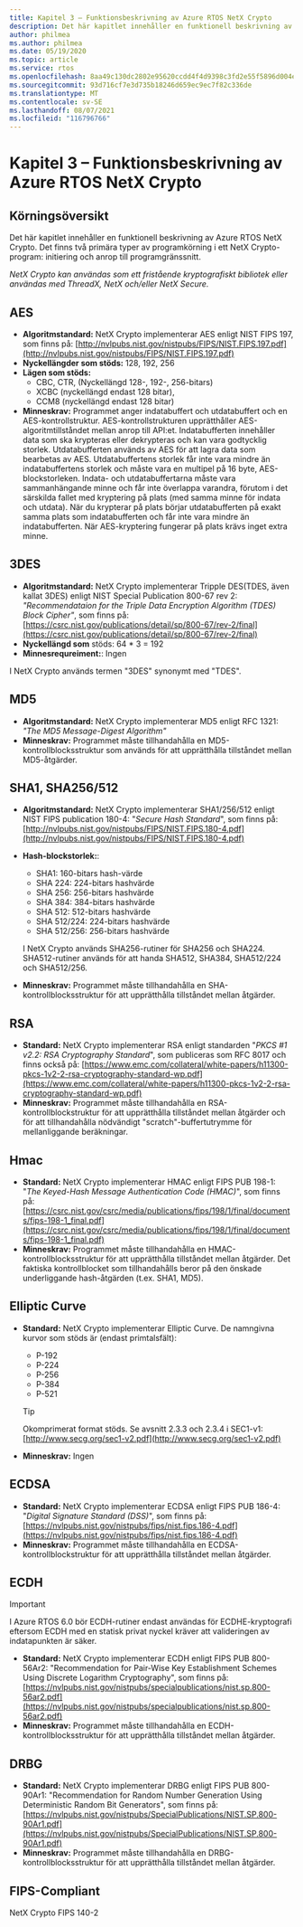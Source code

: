 ```yaml
---
title: Kapitel 3 – Funktionsbeskrivning av Azure RTOS NetX Crypto
description: Det här kapitlet innehåller en funktionell beskrivning av NetX Crypto.
author: philmea
ms.author: philmea
ms.date: 05/19/2020
ms.topic: article
ms.service: rtos
ms.openlocfilehash: 8aa49c130dc2802e95620ccdd4f4d9398c3fd2e55f5896d004e47baa72829848
ms.sourcegitcommit: 93d716cf7e3d735b18246d659ec9ec7f82c336de
ms.translationtype: MT
ms.contentlocale: sv-SE
ms.lasthandoff: 08/07/2021
ms.locfileid: "116796766"
---
```

# <a name="chapter-3---functional-description-of-azure-rtos-netx-crypto"></a>Kapitel 3 – Funktionsbeskrivning av Azure RTOS NetX Crypto

## <a name="execution-overview"></a>Körningsöversikt

Det här kapitlet innehåller en funktionell beskrivning av Azure RTOS NetX Crypto. Det finns två primära typer av programkörning i ett NetX Crypto-program: initiering och anrop till programgränssnitt.

*NetX Crypto kan användas som ett fristående kryptografiskt bibliotek eller användas med ThreadX, NetX och/eller NetX Secure.*

## <a name="aes"></a>AES

- **Algoritmstandard:** NetX Crypto implementerar AES enligt NIST FIPS 197, som finns på: [http://nvlpubs.nist.gov/nistpubs/FIPS/NIST.FIPS.197.pdf](http://nvlpubs.nist.gov/nistpubs/FIPS/NIST.FIPS.197.pdf)
- **Nyckellängder som stöds:** 128, 192, 256
- **Lägen som stöds:**
  - CBC, CTR, (Nyckellängd 128-, 192-, 256-bitars)
  - XCBC (nyckellängd endast 128 bitar),
  - CCM8 (nyckellängd endast 128 bitar)
- **Minneskrav:** Programmet anger indatabuffert och utdatabuffert och en AES-kontrollstruktur. AES-kontrollstrukturen upprätthåller AES-algoritmtillståndet mellan anrop till API:et. Indatabufferten innehåller data som ska krypteras eller dekrypteras och kan vara godtycklig storlek. Utdatabufferten används av AES för att lagra data som bearbetas av AES. Utdatabuffertens storlek får inte vara mindre än indatabuffertens storlek och måste vara en multipel på 16 byte, AES-blockstorleken. Indata- och utdatabuffertarna måste vara sammanhängande minne och får inte överlappa varandra, förutom i det särskilda fallet med kryptering på plats (med samma minne för indata och utdata). När du krypterar på plats börjar utdatabufferten på exakt samma plats som indatabufferten och får inte vara mindre än indatabufferten. När AES-kryptering fungerar på plats krävs inget extra minne.

## <a name="3des"></a>3DES

- **Algoritmstandard:** NetX Crypto implementerar Tripple DES(TDES, även kallat 3DES) enligt NIST Special Publication 800-67 rev 2: *"Recommendataion for the Triple Data Encryption Algorithm (TDES) Block Cipher"*, som finns på: [https://csrc.nist.gov/publications/detail/sp/800-67/rev-2/final](https://csrc.nist.gov/publications/detail/sp/800-67/rev-2/final)
- **Nyckellängd som** stöds: 64 * 3 = 192
- **Minnesrequreiment:**: Ingen

I NetX Crypto används termen "3DES" synonymt med "TDES".

## <a name="md5"></a>MD5

- **Algoritmstandard:** NetX Crypto implementerar MD5 enligt RFC 1321: *"The MD5 Message-Digest Algorithm"*
- **Minneskrav:** Programmet måste tillhandahålla en MD5-kontrollblocksstruktur som används för att upprätthålla tillståndet mellan MD5-åtgärder.

## <a name="sha1-sha256512"></a>SHA1, SHA256/512

- **Algoritmstandard:** NetX Crypto implementerar SHA1/256/512 enligt NIST FIPS publication 180-4: "*Secure Hash Standard*", som finns på: [http://nvlpubs.nist.gov/nistpubs/FIPS/NIST.FIPS.180-4.pdf](http://nvlpubs.nist.gov/nistpubs/FIPS/NIST.FIPS.180-4.pdf)
- **Hash-blockstorlek:**:
  - SHA1: 160-bitars hash-värde
  - SHA 224: 224-bitars hashvärde
  - SHA 256: 256-bitars hashvärde
  - SHA 384: 384-bitars hashvärde
  - SHA 512: 512-bitars hashvärde
  - SHA 512/224: 224-bitars hashvärde
  - SHA 512/256: 256-bitars hashvärde

  I NetX Crypto används SHA256-rutiner för SHA256 och SHA224. SHA512-rutiner används för att handa SHA512, SHA384, SHA512/224 och SHA512/256.
- **Minneskrav:** Programmet måste tillhandahålla en SHA-kontrollblocksstruktur för att upprätthålla tillståndet mellan åtgärder.

## <a name="rsa"></a>RSA

- **Standard:** NetX Crypto implementerar RSA enligt standarden "*PKCS #1 v2.2: RSA Cryptography Standard*", som publiceras som RFC 8017 och finns också på: [https://www.emc.com/collateral/white-papers/h11300-pkcs-1v2-2-rsa-cryptography-standard-wp.pdf](https://www.emc.com/collateral/white-papers/h11300-pkcs-1v2-2-rsa-cryptography-standard-wp.pdf)
- **Minneskrav:** Programmet måste tillhandahålla en RSA-kontrollblockstruktur för att upprätthålla tillståndet mellan åtgärder och för att tillhandahålla nödvändigt "scratch"-buffertutrymme för mellanliggande beräkningar.

## <a name="hmac"></a>Hmac

- **Standard:** NetX Crypto implementerar HMAC enligt FIPS PUB 198-1: "*The Keyed-Hash Message Authentication Code (HMAC)*", som finns på: [https://csrc.nist.gov/csrc/media/publications/fips/198/1/final/documents/fips-198-1_final.pdf](https://csrc.nist.gov/csrc/media/publications/fips/198/1/final/documents/fips-198-1_final.pdf)
- **Minneskrav:** Programmet måste tillhandahålla en HMAC-kontrollblocksstruktur för att upprätthålla tillståndet mellan åtgärder. Det faktiska kontrollblocket som tillhandahålls beror på den önskade underliggande hash-åtgärden (t.ex. SHA1, MD5).

## <a name="elliptic-curve"></a>Elliptic Curve

- **Standard:** NetX Crypto implementerar Elliptic Curve. De namngivna kurvor som stöds är (endast primtalsfält):
  - P-192
  - P-224
  - P-256
  - P-384
  - P-521

   > [!TIP]
   > Okomprimerat format stöds. Se avsnitt 2.3.3 och 2.3.4 i SEC1-v1: [http://www.secg.org/sec1-v2.pdf](http://www.secg.org/sec1-v2.pdf)

- **Minneskrav:** Ingen

## <a name="ecdsa"></a>ECDSA

- **Standard:** NetX Crypto implementerar ECDSA enligt FIPS PUB 186-4: "*Digital Signature Standard (DSS)*", som finns på: [https://nvlpubs.nist.gov/nistpubs/fips/nist.fips.186-4.pdf](https://nvlpubs.nist.gov/nistpubs/fips/nist.fips.186-4.pdf)
- **Minneskrav:** Programmet måste tillhandahålla en ECDSA-kontrollblockstruktur för att upprätthålla tillståndet mellan åtgärder.

## <a name="ecdh"></a>ECDH

> [!IMPORTANT]
> I Azure RTOS 6.0 bör ECDH-rutiner endast användas för ECDHE-kryptografi eftersom ECDH med en statisk privat nyckel kräver att valideringen av indatapunkten är säker.

- **Standard:** NetX Crypto implementerar ECDH enligt FIPS PUB 800-56Ar2: "Recommendation for Pair-Wise Key Establishment Schemes Using Discrete Logarithm Cryptography", som finns på: [https://nvlpubs.nist.gov/nistpubs/specialpublications/nist.sp.800-56ar2.pdf](https://nvlpubs.nist.gov/nistpubs/specialpublications/nist.sp.800-56ar2.pdf)
- **Minneskrav:** Programmet måste tillhandahålla en ECDH-kontrollblocksstruktur för att upprätthålla tillståndet mellan åtgärder.

## <a name="drbg"></a>DRBG

- **Standard:** NetX Crypto implementerar DRBG enligt FIPS PUB 800-90Ar1: "Recommendation for Random Number Generation Using Deterministic Random Bit Generators", som finns på: [https://nvlpubs.nist.gov/nistpubs/SpecialPublications/NIST.SP.800-90Ar1.pdf](https://nvlpubs.nist.gov/nistpubs/SpecialPublications/NIST.SP.800-90Ar1.pdf)
- **Minneskrav:** Programmet måste tillhandahålla en DRBG-kontrollblocksstruktur för att upprätthålla tillståndet mellan åtgärder.

## <a name="fips-compliant"></a>FIPS-Compliant

NetX Crypto FIPS 140-2